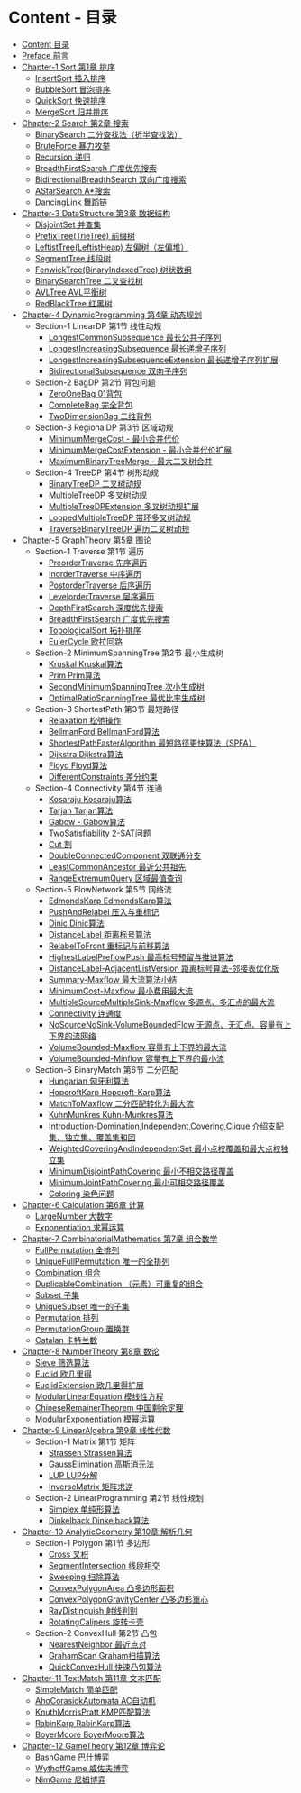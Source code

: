 # Content - 目录

* [Content 目录](SUMMARY.md)
* [Preface 前言](docs/Preface/README.md)
* [Chapter-1 Sort 第1章 排序](docs/Sort/README.md)
    * [InsertSort 插入排序](docs/Sort/InsertSort/README.md)
    * [BubbleSort 冒泡排序](docs/Sort/BubbleSort/README.md)
    * [QuickSort 快速排序](docs/Sort/QuickSort/README.md)
    * [MergeSort 归并排序](docs/Sort/MergeSort/README.md)
* [Chapter-2 Search 第2章 搜索](docs/Search/README.md)
    * [BinarySearch 二分查找法（折半查找法）](docs/Search/BinarySearch/README.md)
    * [BruteForce 暴力枚举](docs/Search/BruteForce/README.md)
    * [Recursion 递归](docs/Search/Recursion/README.md)
    * [BreadthFirstSearch 广度优先搜索](docs/Search/BreadthFirstSearch/README.md)
    * [BidirectionalBreadthSearch 双向广度搜索](docs/Search/BidirectionalBreadthSearch/README.md)
    * [AStarSearch A\*搜索](docs/Search/AStarSearch/README.md)
    * [DancingLink 舞蹈链](docs/Search/DancingLink/README.md)
* [Chapter-3 DataStructure 第3章 数据结构](docs/DataStructure/README.md)
    * [DisjointSet 并查集](docs/DataStructure/DisjointSet/README.md)
    * [PrefixTree(TrieTree) 前缀树](docs/DataStructure/PrefixTree/README.md)
    * [LeftistTree(LeftistHeap) 左偏树（左偏堆）](docs/DataStructure/LeftistTree/README.md)
    * [SegmentTree 线段树](docs/DataStructure/SegmentTree/README.md)
    * [FenwickTree(BinaryIndexedTree) 树状数组](docs/DataStructure/FenwickTree/README.md)
    * [BinarySearchTree 二叉查找树](docs/DataStructure/BinarySearchTree/README.md)
    * [AVLTree AVL平衡树](docs/DataStructure/AVLTree/README.md)
    * [RedBlackTree 红黑树](docs/DataStructure/RedBlackTree/README.md)
* [Chapter-4 DynamicProgramming 第4章 动态规划](docs/DynamicProgramming/README.md)
    * Section-1 LinearDP 第1节 线性动规
        * [LongestCommonSubsequence 最长公共子序列](docs/DynamicProgramming/LinearDP/LongestCommonSubsequence/README.md)
        * [LongestIncreasingSubsequence 最长递增子序列](docs/DynamicProgramming/LinearDP/LongestIncreasingSubsequence/README.md)
        * [LongestIncreasingSubsequenceExtension 最长递增子序列扩展](docs/DynamicProgramming/LinearDP/LongestIncreasingSubsequenceExtension/README.md)
        * [BidirectionalSubsequence 双向子序列](docs/DynamicProgramming/LinearDP/BidirectionalSubsequence/README.md)
    * Section-2 BagDP 第2节 背包问题
        * [ZeroOneBag 01背包](docs/DynamicProgramming/BagDP/ZeroOneBag/README.md)
        * [CompleteBag 完全背包](docs/DynamicProgramming/BagDP/CompleteBag/README.md)
        * [TwoDimensionBag 二维背包](docs/DynamicProgramming/BagDP/TwoDimensionBag/README.md)
    * Section-3 RegionalDP 第3节 区域动规
        * [MinimumMergeCost - 最小合并代价](docs/DynamicProgramming/RegionalDP/MinimumMergeCost/README.md)
        * [MinimumMergeCostExtension - 最小合并代价扩展](docs/DynamicProgramming/RegionalDP/MinimumMergeCostExtension/README.md)
        * [MaximumBinaryTreeMerge - 最大二叉树合并](docs/DynamicProgramming/RegionalDP/MaximumBinaryTreeMerge/README.md)
    * Section-4 TreeDP 第4节 树形动规
        * [BinaryTreeDP 二叉树动规](docs/DynamicProgramming/TreeDP/BinaryTreeDP/README.md)
        * [MultipleTreeDP 多叉树动规](docs/DynamicProgramming/TreeDP/MultipleTreeDP/README.md)
        * [MultipleTreeDPExtension 多叉树动规扩展](docs/DynamicProgramming/TreeDP/MultipleTreeDPExtension/README.md)
        * [LoopedMultipleTreeDP 带环多叉树动规](docs/DynamicProgramming/TreeDP/LoopedMultipleTreeDP/README.md)
        * [TraverseBinaryTreeDP 遍历二叉树动规](docs/DynamicProgramming/TreeDP/TraverseBinaryTreeDP/README.md)
* [Chapter-5 GraphTheory 第5章 图论](docs/GraphTheory/README.md)
    * Section-1 Traverse 第1节 遍历
        * [PreorderTraverse 先序遍历](docs/GraphTheory/Traverse/PreorderTraverse/README.md)
        * [InorderTraverse 中序遍历](docs/GraphTheory/Traverse/InorderTraverse/README.md)
        * [PostorderTraverse 后序遍历](docs/GraphTheory/Traverse/PostorderTraverse/README.md)
        * [LevelorderTraverse 层序遍历](docs/GraphTheory/Traverse/LevelorderTraverse/README.md)
        * [DepthFirstSearch 深度优先搜索](docs/GraphTheory/Traverse/DepthFirstSearch/README.md)
        * [BreadthFirstSearch 广度优先搜索](docs/GraphTheory/Traverse/BreadthFirstSearch/README.md)
        * [TopologicalSort 拓扑排序](docs/GraphTheory/Traverse/TopologicalSort/README.md)
        * [EulerCycle 欧拉回路](docs/GraphTheory/Traverse/EulerCycle/README.md)
    * Section-2 MinimumSpanningTree 第2节 最小生成树
        * [Kruskal Kruskal算法](docs/GraphTheory/MinimumSpanningTree/Kruskal/README.md)
        * [Prim Prim算法](docs/GraphTheory/MinimumSpanningTree/Prim/README.md)
        * [SecondMinimumSpanningTree 次小生成树](docs/GraphTheory/MinimumSpanningTree/SecondMinimumSpanningTree/README.md)
        * [OptimalRatioSpanningTree 最优比率生成树](docs/GraphTheory/MinimumSpanningTree/OptimalRatioSpanningTree/README.md)
    * Section-3 ShortestPath 第3节 最短路径
        * [Relaxation 松弛操作](docs/GraphTheory/ShortestPath/Relaxation/README.md)
        * [BellmanFord BellmanFord算法](docs/GraphTheory/ShortestPath/BellmanFord/README.md)
        * [ShortestPathFasterAlgorithm 最短路径更快算法（SPFA）](docs/GraphTheory/ShortestPath/ShortestPathFasterAlgorithm/README.md)
        * [Dijkstra Dijkstra算法](docs/GraphTheory/ShortestPath/Dijkstra/README.md)
        * [Floyd Floyd算法](docs/GraphTheory/ShortestPath/Floyd/README.md)
        * [DifferentConstraints 差分约束](docs/GraphTheory/ShortestPath/DifferentConstraints/README.md)
    * Section-4 Connectivity 第4节 连通
        * [Kosaraju Kosaraju算法](docs/GraphTheory/Connectivity/Kosaraju/README.md)
        * [Tarjan Tarjan算法](docs/GraphTheory/Connectivity/Tarjan/README.md)
        * [Gabow - Gabow算法](docs/GraphTheory/Connectivity/Gabow/README.md)
        * [TwoSatisfiability 2-SAT问题](docs/GraphTheory/Connectivity/TwoSatisfiability/README.md)
        * [Cut 割](docs/GraphTheory/Connectivity/Cut/README.md)
        * [DoubleConnectedComponent 双联通分支](docs/GraphTheory/Connectivity/DoubleConnectedComponent/README.md)
        * [LeastCommonAncestor 最近公共祖先](docs/GraphTheory/Connectivity/LeastCommonAncestor/README.md)
        * [RangeExtremumQuery 区域最值查询](docs/GraphTheory/Connectivity/RangeExtremumQuery/README.md)
    * Section-5 FlowNetwork 第5节 网络流
        * [EdmondsKarp EdmondsKarp算法](docs/GraphTheory/FlowNetwork/EdmondsKarp/README.md)
        * [PushAndRelabel 压入与重标记](docs/GraphTheory/FlowNetwork/PushAndRelabel/README.md)
        * [Dinic Dinic算法](docs/GraphTheory/FlowNetwork/Dinic/README.md)
        * [DistanceLabel 距离标号算法](docs/GraphTheory/FlowNetwork/DistanceLabel/README.md)
        * [RelabelToFront 重标记与前移算法](docs/GraphTheory/FlowNetwork/RelabelToFront/README.md)
        * [HighestLabelPreflowPush 最高标号预留与推进算法](docs/GraphTheory/FlowNetwork/HighestLabelPreflowPush/README.md)
        * [DistanceLabel-AdjacentListVersion 距离标号算法-邻接表优化版](docs/GraphTheory/FlowNetwork/DistanceLabel-AdjacentListVersion/README.md)
        * [Summary-Maxflow 最大流算法小结](docs/GraphTheory/FlowNetwork/Summary-Maxflow/README.md)
        * [MinimumCost-Maxflow 最小费用最大流](docs/GraphTheory/FlowNetwork/MinimumCost-Maxflow/README.md)
        * [MultipleSourceMultipleSink-Maxflow 多源点、多汇点的最大流](docs/GraphTheory/FlowNetwork/MultipleSourceMultipleSink-Maxflow/README.md)
        * [Connectivity 连通度](docs/GraphTheory/FlowNetwork/Connectivity/README.md)
        * [NoSourceNoSink-VolumeBoundedFlow 无源点、无汇点、容量有上下界的流网络](docs/GraphTheory/FlowNetwork/NoSourceNoSink-VolumeBoundedFlow/README.md)
        * [VolumeBounded-Maxflow 容量有上下界的最大流](docs/GraphTheory/FlowNetwork/VolumeBounded-Maxflow/README.md)
        * [VolumeBounded-Minflow 容量有上下界的最小流](docs/GraphTheory/FlowNetwork/VolumeBounded-Minflow/README.md)
    * Section-6 BinaryMatch 第6节 二分匹配
        * [Hungarian 匈牙利算法](docs/GraphTheory/BinaryMatch/Hungarian/README.md)
        * [HopcroftKarp Hopcroft-Karp算法](docs/GraphTheory/BinaryMatch/HopcroftKarp/README.md)
        * [MatchToMaxflow 二分匹配转化为最大流](docs/GraphTheory/BinaryMatch/MatchToMaxflow/README.md)
        * [KuhnMunkres Kuhn-Munkres算法](docs/GraphTheory/BinaryMatch/KuhnMunkres/README.md)
        * [Introduction-Domination,Independent,Covering,Clique 介绍支配集、独立集、覆盖集和团](docs/GraphTheory/BinaryMatch/Introduction-Domination_Independent_Covering_Clique/README.md)
        * [WeightedCoveringAndIndependentSet 最小点权覆盖和最大点权独立集](docs/GraphTheory/BinaryMatch/WeightedCoveringAndIndependentSet/README.md)
        * [MinimumDisjointPathCovering 最小不相交路径覆盖](docs/GraphTheory/BinaryMatch/MinimumDisjointPathCovering/README.md)
        * [MinimumJointPathCovering 最小可相交路径覆盖](docs/GraphTheory/BinaryMatch/MinimumJointPathCovering/README.md)
        * [Coloring 染色问题](docs/GraphTheory/BinaryMatch/Coloring/README.md)
* [Chapter-6 Calculation 第6章 计算](docs/Calculation/README.md)
    * [LargeNumber 大数字](docs/Calculation/LargeNumber/README.md)
    * [Exponentiation 求幂运算](docs/Calculation/Exponentiation/README.md)
* [Chapter-7 CombinatorialMathematics 第7章 组合数学](docs/CombinatorialMathematics/README.md)
    * [FullPermutation 全排列](docs/CombinatorialMathematics/FullPermutation/README.md)
    * [UniqueFullPermutation 唯一的全排列](docs/CombinatorialMathematics/UniqueFullPermutation/README.md)
    * [Combination 组合](docs/CombinatorialMathematics/Combination/README.md)
    * [DuplicableCombination （元素）可重复的组合](docs/CombinatorialMathematics/DuplicableCombination/README.md)
    * [Subset 子集](docs/CombinatorialMathematics/Subset/README.md)
    * [UniqueSubset 唯一的子集](docs/CombinatorialMathematics/UniqueSubset/README.md)
    * [Permutation 排列](docs/CombinatorialMathematics/Permutation/README.md)
    * [PermutationGroup 置换群](docs/CombinatorialMathematics/PermutationGroup/README.md)
    * [Catalan 卡特兰数](docs/CombinatorialMathematics/Catalan/README.md)
* [Chapter-8 NumberTheory 第8章 数论](docs/NumberTheory/README.md)
    * [Sieve 筛选算法](docs/NumberTheory/Sieve/README.md)
    * [Euclid 欧几里得](docs/NumberTheory/Euclid/README.md)
    * [EuclidExtension 欧几里得扩展](docs/NumberTheory/EuclidExtension/README.md)
    * [ModularLinearEquation 模线性方程](docs/NumberTheory/ModularLinearEquation/README.md)
    * [ChineseRemainerTheorem 中国剩余定理](docs/NumberTheory/ChineseRemainerTheorem/README.md)
    * [ModularExponentiation 模幂运算](docs/NumberTheory/ModularExponentiation/README.md)
* [Chapter-9 LinearAlgebra 第9章 线性代数](docs/LinearAlgebra/README.md)
    * Section-1 Matrix 第1节 矩阵
        * [Strassen Strassen算法](docs/LinearAlgebra/Matrix/Strassen/README.md)
        * [GaussElimination 高斯消元法](docs/LinearAlgebra/Matrix/GaussElimination/README.md)
        * [LUP LUP分解](docs/LinearAlgebra/Matrix/LUP/README.md)
        * [InverseMatrix 矩阵求逆](docs/LinearAlgebra/Matrix/InverseMatrix/README.md)
    * Section-2 LinearProgramming 第2节 线性规划
        * [Simplex 单纯形算法](docs/LinearAlgebra/LinearProgramming/Simplex/README.md)
        * [Dinkelback Dinkelback算法](docs/LinearAlgebra/LinearProgramming/Dinkelback/README.md)
* [Chapter-10 AnalyticGeometry 第10章 解析几何](docs/AnalyticGeometry/README.md)
    * Section-1 Polygon 第1节 多边形
        * [Cross 叉积](docs/AnalyticGeometry/Polygon/Cross/README.md)
        * [SegmentIntersection 线段相交](docs/AnalyticGeometry/Polygon/SegmentIntersection/README.md)
        * [Sweeping 扫除算法](docs/AnalyticGeometry/Polygon/Sweeping/README.md)
        * [ConvexPolygonArea 凸多边形面积](docs/AnalyticGeometry/Polygon/ConvexPolygonArea/README.md)
        * [ConvexPolygonGravityCenter 凸多边形重心](docs/AnalyticGeometry/Polygon/ConvexPolygonGravityCenter/README.md)
        * [RayDistinguish 射线判别](docs/AnalyticGeometry/Polygon/RayDistinguish/README.md)
        * [RotatingCalipers 旋转卡壳](docs/AnalyticGeometry/Polygon/RotatingCalipers/README.md)
    * Section-2 ConvexHull 第2节 凸包
        * [NearestNeighbor 最近点对](docs/AnalyticGeometry/ConvexHull/NearestNeighbor/README.md)
        * [GrahamScan Graham扫描算法](docs/AnalyticGeometry/ConvexHull/GrahamScan/README.md)
        * [QuickConvexHull 快速凸包算法](docs/AnalyticGeometry/ConvexHull/QuickConvexHull/README.md)
* [Chapter-11 TextMatch 第11章 文本匹配](docs/TextMatch/README.md)
    * [SimpleMatch 简单匹配](docs/TextMatch/SimpleMatch/README.md)
    * [AhoCorasickAutomata AC自动机](docs/TextMatch/AhoCorasickAutomata/README.md)
    * [KnuthMorrisPratt KMP匹配算法](docs/TextMatch/KnuthMorrisPratt/README.md)
    * [RabinKarp RabinKarp算法](docs/TextMatch/RabinKarp/README.md)
    * [BoyerMoore BoyerMoore算法](docs/TextMatch/BoyerMoore/README.md)
* [Chapter-12 GameTheory 第12章 博弈论](docs/GameTheory/README.md)
    * [BashGame 巴什博弈](docs/GameTheory/BashGame/README.md)
    * [WythoffGame 威佐夫博弈](docs/GameTheory/WythoffGame/README.md)
    * [NimGame 尼姆博弈](docs/GameTheory/NimGame/README.md)
